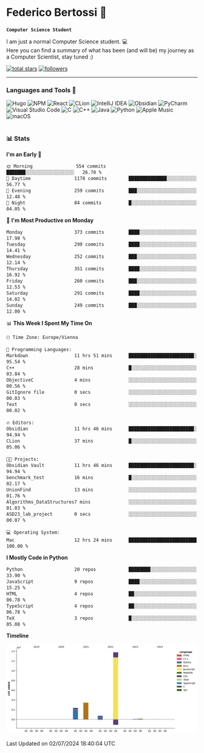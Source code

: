 # Federico Bertossi 🚀

**`Computer Science Student`**

[//]: # (Thanks to @ForrestKnight for the inspiration.)

<!-- TODO: Insert a banner image -->

I am just a normal Computer Science student. 💻 </br>
Here you can find a summary of what has been (and will be) my journey as a Computer Scientist, stay tuned :)

   <p>
      <a href="https://github.com/mrBymax?tab=repositories&sort=stargazers">
         <img alt="total stars" title="Total stars on GitHub" src="https://custom-icon-badges.demolab.com/github/stars/mrBymax?color=55960c&style=for-the-badge&labelColor=488207&logo=star"/></a>
<a href="https://github.com/mrBymax?tab=followers">
         <img alt="followers" title="Follow me on Github" src="https://custom-icon-badges.demolab.com/github/followers/mrBymax?color=236ad3&labelColor=1155ba&style=for-the-badge&logo=person-add&label=Follow&logoColor=white"/></a>
   </p>

---

<!-- TODO: Insert a GIF -->
### Languages and Tools 🧰

<!-- TODO: Change it with shields -->
![Hugo](https://img.shields.io/badge/Hugo-black.svg?style=for-the-badge&logo=Hugo)
![NPM](https://img.shields.io/badge/NPM-%23CB3837.svg?style=for-the-badge&logo=npm&logoColor=white)
![React](https://img.shields.io/badge/react-%2320232a.svg?style=for-the-badge&logo=react&logoColor=%2361DAFB)
![CLion](https://img.shields.io/badge/CLion-black?style=for-the-badge&logo=clion&logoColor=white)
![IntelliJ IDEA](https://img.shields.io/badge/IntelliJIDEA-000000.svg?style=for-the-badge&logo=intellij-idea&logoColor=white)
![Obsidian](https://img.shields.io/badge/Obsidian-%23483699.svg?style=for-the-badge&logo=obsidian&logoColor=white)
![PyCharm](https://img.shields.io/badge/pycharm-143?style=for-the-badge&logo=pycharm&logoColor=black&color=black&labelColor=green)
![Visual Studio Code](https://img.shields.io/badge/Visual%20Studio%20Code-0078d7.svg?style=for-the-badge&logo=visual-studio-code&logoColor=white)
![C](https://img.shields.io/badge/c-%2300599C.svg?style=for-the-badge&logo=c&logoColor=white)
![C++](https://img.shields.io/badge/c++-%2300599C.svg?style=for-the-badge&logo=c%2B%2B&logoColor=white)
![Java](https://img.shields.io/badge/java-%23ED8B00.svg?style=for-the-badge&logo=openjdk&logoColor=white)
![Python](https://img.shields.io/badge/python-3670A0?style=for-the-badge&logo=python&logoColor=ffdd54)
![Apple Music](https://img.shields.io/badge/Apple_Music-9933CC?style=for-the-badge&logo=apple-music&logoColor=white)
![macOS](https://img.shields.io/badge/mac%20os-000000?style=for-the-badge&logo=macos&logoColor=F0F0F0)


#

### 📊 Stats

<!-- ![My GitHub stats](https://github-readme-stats.vercel.app/api?username=mrBymax&show_icons=true&theme=dracula) -->


<!--START_SECTION:waka-->
**I'm an Early 🐤** 

```text
🌞 Morning                554 commits         ███████░░░░░░░░░░░░░░░░░░   26.70 % 
🌆 Daytime                1178 commits        ██████████████░░░░░░░░░░░   56.77 % 
🌃 Evening                259 commits         ███░░░░░░░░░░░░░░░░░░░░░░   12.48 % 
🌙 Night                  84 commits          █░░░░░░░░░░░░░░░░░░░░░░░░   04.05 % 
```
📅 **I'm Most Productive on Monday** 

```text
Monday                   373 commits         ████░░░░░░░░░░░░░░░░░░░░░   17.98 % 
Tuesday                  299 commits         ████░░░░░░░░░░░░░░░░░░░░░   14.41 % 
Wednesday                252 commits         ███░░░░░░░░░░░░░░░░░░░░░░   12.14 % 
Thursday                 351 commits         ████░░░░░░░░░░░░░░░░░░░░░   16.92 % 
Friday                   260 commits         ███░░░░░░░░░░░░░░░░░░░░░░   12.53 % 
Saturday                 291 commits         ████░░░░░░░░░░░░░░░░░░░░░   14.02 % 
Sunday                   249 commits         ███░░░░░░░░░░░░░░░░░░░░░░   12.00 % 
```


📊 **This Week I Spent My Time On** 

```text
🕑︎ Time Zone: Europe/Vienna

💬 Programming Languages: 
Markdown                 11 hrs 51 mins      ████████████████████████░   95.54 % 
C++                      28 mins             █░░░░░░░░░░░░░░░░░░░░░░░░   03.84 % 
ObjectiveC               4 mins              ░░░░░░░░░░░░░░░░░░░░░░░░░   00.56 % 
GitIgnore file           0 secs              ░░░░░░░░░░░░░░░░░░░░░░░░░   00.03 % 
Text                     0 secs              ░░░░░░░░░░░░░░░░░░░░░░░░░   00.02 % 

🔥 Editors: 
Obsidian                 11 hrs 46 mins      ████████████████████████░   94.94 % 
CLion                    37 mins             █░░░░░░░░░░░░░░░░░░░░░░░░   05.06 % 

🐱‍💻 Projects: 
Obsidian Vault           11 hrs 46 mins      ████████████████████████░   94.94 % 
benchmark_test           16 mins             █░░░░░░░░░░░░░░░░░░░░░░░░   02.17 % 
UnionFind                13 mins             ░░░░░░░░░░░░░░░░░░░░░░░░░   01.76 % 
Algorithms_DataStructures7 mins              ░░░░░░░░░░░░░░░░░░░░░░░░░   01.03 % 
ASD23_lab_project        0 secs              ░░░░░░░░░░░░░░░░░░░░░░░░░   00.07 % 

💻 Operating System: 
Mac                      12 hrs 24 mins      █████████████████████████   100.00 % 
```

**I Mostly Code in Python** 

```text
Python                   20 repos            ████████░░░░░░░░░░░░░░░░░   33.90 % 
JavaScript               9 repos             ████░░░░░░░░░░░░░░░░░░░░░   15.25 % 
HTML                     4 repos             ██░░░░░░░░░░░░░░░░░░░░░░░   06.78 % 
TypeScript               4 repos             ██░░░░░░░░░░░░░░░░░░░░░░░   06.78 % 
TeX                      3 repos             █░░░░░░░░░░░░░░░░░░░░░░░░   05.08 % 
```



**Timeline**

![Lines of Code chart](https://raw.githubusercontent.com/mrBymax/mrBymax/main/assets/bar_graph.png)


 Last Updated on 02/07/2024 18:40:04 UTC
<!--END_SECTION:waka-->


[linkedin]: https://linkedin.com/federico-bertossi
[website]:  https://www.federicobertossi.com

</details>
